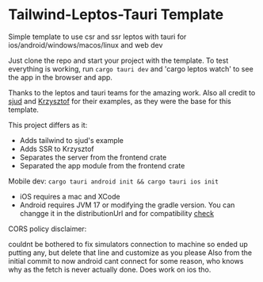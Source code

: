 # Tailwind-Leptos-Tauri Template

Simple template to use csr and ssr leptos with tauri for ios/android/windows/macos/linux and web dev

Just clone the repo and start your project with the template.
To test everything is working, run `cargo tauri dev` and 'cargo leptos watch' to see the app in the browser and app.

Thanks to the leptos and tauri teams for the amazing work.
Also all credit to [sjud](https://github.com/sjud/leptos_tauri_from_scratch/tree/main) and [Krzysztof](https://gitlab.com/cristofa/tauri-leptos-template) for their examples, as they were the base for this template.

This project differs as it:

- Adds tailwind to sjud's example
- Adds SSR to Krzysztof
- Separates the server from the frontend crate
- Separated the app module from the frontend crate

Mobile dev:
```cargo tauri android init && cargo tauri ios init```
- iOS requires a mac and XCode
- Android requires JVM 17 or modifying the gradle version. 
You can changge it in the distributionUrl and for compatibility [check](https://docs.gradle.org/current/userguide/compatibility.html)

CORS policy disclaimer: 

couldnt be bothered to fix simulators connection
to machine so ended up putting any, but delete that line and customize as you please
Also from the initial commit to now android cant connect for some reason, who knows why as the fetch is never actually done. Does work on ios tho.
